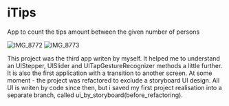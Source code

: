 # iTips
App to count the tips amount between the given number of persons

![IMG_8772](https://user-images.githubusercontent.com/82824022/210358474-e2a8eb1e-2329-4153-a49f-f0e69be6d610.PNG)
![IMG_8773](https://user-images.githubusercontent.com/82824022/210358464-65f8e64a-30d1-4044-8e94-ad025e56d9ac.PNG)

This project was the third app writen by myself. It helped me to understand an UIStepper, UISlider and UITapGestureRecognizer methods a little further.
It is also the first application with a transition to another screen.
At some moment - the project was refactored to exclude a storyboard UI design. All UI is writen by code since then, but i saved my first project realisation into a separate branch, called ui_by_storyboard(before_refactoring).

